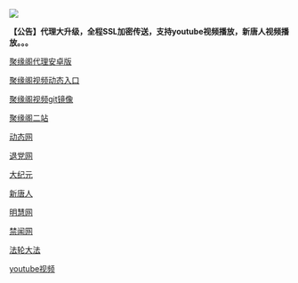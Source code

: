 
![](https://raw.githubusercontent.com/hao369/a/master/j.jpg)

**【公告】代理大升级，全程SSL加密传送，支持youtube视频播放，新唐人视频播放。。。**

 [聚缘阁代理安卓版](https://github.com/hao369/a/raw/master/j8.apk)

[聚缘阁视频动态入口](http://asd1.t66t.ml/tv)

[聚缘阁视频git镜像](https://juyuange9.github.io/tvttr/)

[聚缘阁二站](http://asd1.t66t.ml/j2)


 [动态网](http://asd1.t66t.ml/)

[退党网](http://asd1.t66t.ml/?id=8)

[大纪元](http://asd1.t66t.ml/?id=7)

[新唐人](http://asd1.t66t.ml/?id=5)

[明慧网](http://asd1.t66t.ml/?id=3)

[禁闻网](http://asd1.t66t.ml/?id=16)

[法轮大法](http://asd1.t66t.ml/?id=15)

[youtube视频](http://asd1.t66t.ml/?id=17)


